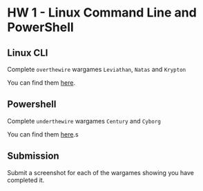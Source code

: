# HW 1 - Linux Command Line and PowerShell

## Linux CLI

Complete `overthewire` wargames `Leviathan`, `Natas` and `Krypton`

You can find them [here](https://overthewire.org/wargames/).


## Powershell

Complete `underthewire` wargames `Century` and `Cyborg`

You can find them [here](https://underthewire.tech/wargames).s



## Submission
Submit a screenshot for each of the wargames showing you have completed it.